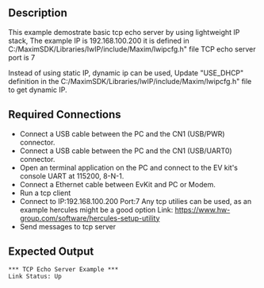 ## Description

This example demostrate basic tcp echo server by using lightweight IP stack, 
The example IP is 192.168.100.200 it is defined in C:/MaximSDK/Libraries/lwIP/include/Maxim/lwipcfg.h" file
TCP echo server port is 7

Instead of using static IP, dynamic ip can be used, 
Update "USE_DHCP" definition in the C:/MaximSDK/Libraries/lwIP/include/Maxim/lwipcfg.h" file to get dynamic IP.


## Required Connections

-   Connect a USB cable between the PC and the CN1 (USB/PWR) connector.
-   Connect a USB cable between the PC and the CN1 (USB/UART0) connector.
-   Open an terminal application on the PC and connect to the EV kit's console UART at 115200, 8-N-1.
-   Connect a Ethernet cable between EvKit and PC or Modem.
-   Run a tcp client
-   Connect to IP:192.168.100.200 Port:7
	Any tcp utilies can be used, as an example hercules might be a good option
    Link: https://www.hw-group.com/software/hercules-setup-utility
-   Send messages to tcp server

## Expected Output
```
*** TCP Echo Server Example ***
Link Status: Up

```



